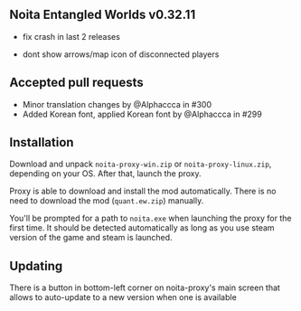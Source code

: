 ## Noita Entangled Worlds v0.32.11

- fix crash in last 2 releases

- dont show arrows/map icon of disconnected players


## Accepted pull requests

- Minor translation changes by @Alphaccca in #300
- Added Korean font, applied Korean font by @Alphaccca in #299
## Installation


Download and unpack `noita-proxy-win.zip` or `noita-proxy-linux.zip`, depending on your OS. After that, launch the proxy.


Proxy is able to download and install the mod automatically. There is no need to download the mod (`quant.ew.zip`) manually.


You'll be prompted for a path to `noita.exe` when launching the proxy for the first time.
It should be detected automatically as long as you use steam version of the game and steam is launched.
        

## Updating


There is a button in bottom-left corner on noita-proxy's main screen that allows to auto-update to a new version when one is available

